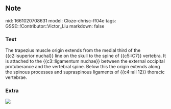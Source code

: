 ## Note
nid: 1661020708631
model: Cloze-chrisc-ff04e
tags: GSSE::!Contributor::Victor_Liu
markdown: false

### Text
<div>
  The trapezius muscle origin extends from the medial third of the
  {{c2::superior nuchal}} line on the skull to the spine of
  {{c5::C7}} vertebra. It is attached to the {{c3::ligamentum
  nuchae}} between the external occipital protuberance and the
  vertebral spine. Below this the origin extends along the spinous
  processes and supraspinous ligaments of {{c4::all 12}} thoracic
  vertebrae.
</div>

### Extra
<img src="trapezius.jpg">

